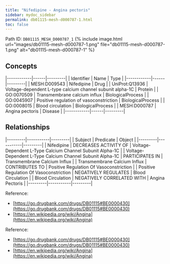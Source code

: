 ```yaml
---
title: "Nifedipine - Angina pectoris"
sidebar: mydoc_sidebar
permalink: db01115-mesh-d000787-1.html
toc: false 
---
```



Path ID: `DB01115_MESH_D000787_1`
{% include image.html url="images/db01115-mesh-d000787-1.png" file="db01115-mesh-d000787-1.png" alt="db01115-mesh-d000787-1" %}

## Concepts

|------------|------|---------|
| Identifier | Name | Type    |
|------------|------|---------|
| MESH:D009543 | Nifedipine | Drug |
| UniProt:Q13936 | Voltage-dependent L-type calcium channel subunit alpha-1C | Protein |
| GO:0070509 | Transmembrane calcium influx | BiologicalProcess |
| GO:0045907 | Positive regulation of vasoconstriction | BiologicalProcess |
| GO:0008015 | Blood circulation | BiologicalProcess |
| MESH:D000787 | Angina pectoris | Disease |
|------------|------|---------|

## Relationships

|---------|-----------|---------|
| Subject | Predicate | Object  |
|---------|-----------|---------|
| Nifedipine | DECREASES ACTIVITY OF | Voltage-Dependent L-Type Calcium Channel Subunit Alpha-1C |
| Voltage-Dependent L-Type Calcium Channel Subunit Alpha-1C | PARTICIPATES IN | Transmembrane Calcium Influx |
| Transmembrane Calcium Influx | CONTRIBUTES TO | Positive Regulation Of Vasoconstriction |
| Positive Regulation Of Vasoconstriction | NEGATIVELY REGULATES | Blood Circulation |
| Blood Circulation | NEGATIVELY CORRELATED WITH | Angina Pectoris |
|---------|-----------|---------|

Reference: 
  - [https://go.drugbank.com/drugs/DB01115#BE0000430](https://go.drugbank.com/drugs/DB01115#BE0000430)
  - [https://en.wikipedia.org/wiki/Angina](https://en.wikipedia.org/wiki/Angina)

Reference: 
  - [https://go.drugbank.com/drugs/DB01115#BE0000430](https://go.drugbank.com/drugs/DB01115#BE0000430)
  - [https://en.wikipedia.org/wiki/Angina](https://en.wikipedia.org/wiki/Angina)
